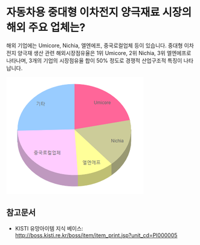 # 자동차용 중대형 이차전지 양극재료 시장의 해외 주요 업체는?

해외 기업에는 Umicore, Nichia, 엘엔에프, 중국로컬업체 등이 있습니다.
중대형 이차전지 양극재 생산 관련 해외시장점유율은 1위 Umicore, 2위 Nichia, 3위 엘엔에프로 나타나며, 3개의 기업의 시장점유율 합이 50% 정도로 경쟁적 산업구조적 특징이 나타납니다.

!["중소기업_기술로드맵_2016-2018",_중소기업청,_2016(1)_재구성](./images/자동차용중대형이차전지양극재료_Q13_1_3.PNG)

## 참고문서
- KISTI 유망아이템 지식 베이스: http://boss.kisti.re.kr/boss/item/item_print.jsp?unit_cd=PI000005